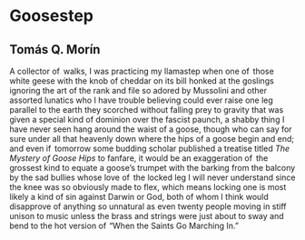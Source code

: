 # Goosestep
## Tomás Q. Morín
A collector of   walks, I was practicing my llamastep
when one of   those white geese with the knob
of cheddar on its bill honked at the goslings
ignoring the art of the rank and file so adored
by Mussolini and other assorted lunatics
who I have trouble believing could ever raise one leg
parallel to the earth they scorched without falling
prey to gravity that was given a special kind of dominion
over the fascist paunch, a shabby thing
I have never seen hang around the waist of a goose,
though who can say for sure under all that heavenly
down where the hips of a goose begin and end; and even
if   tomorrow some budding scholar published a treatise
titled _The Mystery of Goose Hips_ to fanfare,
it would be an exaggeration of   the grossest kind
to equate a goose’s trumpet with the barking
from the balcony by the sad bullies whose love
of   the locked leg I will never understand
since the knee was so obviously made to flex,
which means locking one is most likely a kind of sin
against Darwin or God, both of whom I think
would disapprove of anything so unnatural
as even twenty people moving in stiff unison
to music unless the brass and strings
were just about to sway and bend to the hot
version of  “When the Saints Go Marching In.”